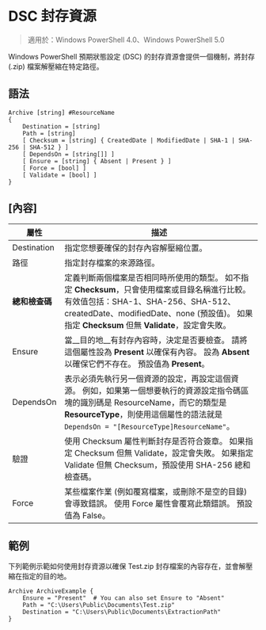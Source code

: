 # DSC 封存資源

> 適用於：Windows PowerShell 4.0、Windows PowerShell 5.0

Windows PowerShell 預期狀態設定 (DSC) 的封存資源會提供一個機制，將封存 (.zip) 檔案解壓縮在特定路徑。

## 語法 
```MOF
Archive [string] #ResourceName
{
    Destination = [string]
    Path = [string]
    [ Checksum = [string] { CreatedDate | ModifiedDate | SHA-1 | SHA-256 | SHA-512 } ]
    [ DependsOn = [string[]] ]
    [ Ensure = [string] { Absent | Present } ]
    [ Force = [bool] ]
    [ Validate = [bool] ]
}
```

## [內容]

|  屬性  |  描述   | 
|---|---| 
| Destination| 指定您想要確保的封存內容解壓縮位置。| 
| 路徑| 指定封存檔案的來源路徑。| 
| __總和檢查碼__| 定義判斷兩個檔案是否相同時所使用的類型。 如不指定 __Checksum__，只會使用檔案或目錄名稱進行比較。 有效值包括：SHA-1、SHA-256、SHA-512、createdDate、modifiedDate、none (預設值)。 如果指定 __Checksum__ 但無 __Validate__，設定會失敗。| 
| Ensure| 當__目的地__有封存內容時，決定是否要檢查。 請將這個屬性設為 __Present__ 以確保有內容。 設為 __Absent__ 以確保它們不存在。 預設值為 __Present__。| 
| DependsOn | 表示必須先執行另一個資源的設定，再設定這個資源。 例如，如果第一個想要執行的資源設定指令碼區塊的識別碼是 ResourceName，而它的類型是 __ResourceType__，則使用這個屬性的語法就是 `DependsOn = "[ResourceType]ResourceName"`。| 
| 驗證| 使用 Checksum 屬性判斷封存是否符合簽章。 如果指定 Checksum 但無 Validate，設定會失敗。 如果指定 Validate 但無 Checksum，預設使用 SHA-256 總和檢查碼。| 
| Force| 某些檔案作業 (例如覆寫檔案，或刪除不是空的目錄) 會導致錯誤。 使用 Force 屬性會覆寫此類錯誤。 預設值為 False。| 

## 範例

下列範例示範如何使用封存資源以確保 Test.zip 封存檔案的內容存在，並會解壓縮在指定的目的地。

```
Archive ArchiveExample {
    Ensure = "Present"  # You can also set Ensure to "Absent"
    Path = "C:\Users\Public\Documents\Test.zip"
    Destination = "C:\Users\Public\Documents\ExtractionPath"
} 
```


<!--HONumber=Feb16_HO4-->


